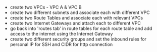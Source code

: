 - create two VPCs - VPC A & VPC B
- create two different subnets and associate each with different VPC
- create two Route Tables and associate each with relevant VPCs
- create two Internet Gateways and attach each to different VPC
- go back into 'routes tab' in route tables for each route table and add access to the internet using the Internet Gateway
- create two different security groups and set the inbound rules for personal IP for SSH and CIDR for http connection
